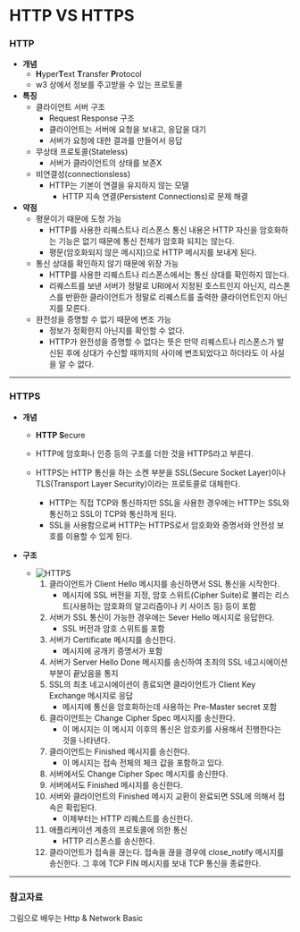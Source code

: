 # HTTP VS HTTPS

### HTTP

- **개념**
  - **H**yper**T**ext **T**ransfer **P**rotocol
  - w3 상에서 정보를 주고받을 수 있는 프로토콜
- **특징**
  - 클라이언트 서버 구조
    - Request Response 구조
    - 클라이언트는 서버에 요청을 보내고, 응답을 대기
    - 서버가 요청에 대한 결과를 만들어서 응답
  - 무상태 프로토콜(Stateless)
    - 서버가 클라이언트의 상태를 보존X
  - 비연결성(connectionsless)
    - HTTP는 기본이 연결을 유지하지 않는 모델
      - HTTP 지속 연결(Persistent Connections)로 문제 해결
- **약점**
  - 평문이기 때문에 도청 가능
    - HTTP를 사용한 리퀘스트나 리스폰스 통신 내용은 HTTP 자신을 암호화하는 기능은 없기 때문에 통신 전체가 암호화 되지는 않는다.
    - 평문(암호화되지 않은 메시지)으로 HTTP 메시지를 보내게 된다.
  - 통신 상대를 확인하지 않기 때문에 위장 가능
    - HTTP를 사용한 리퀘스트나 리스폰스에서는 통신 상대를 확인하지 않는다.
    - 리퀘스트를 보낸 서버가 정말로 URI에서 지정된 호스트인지 아닌지, 리스폰스를 반환한 클라이언트가 정말로 리퀘스트를 출력한 클라이언트인지 아닌지를 모른다.
  - 완전성을 증명할 수 없기 때문에 변조 가능
    - 정보가 정확한지 아닌지를 확인할 수 없다.
    - HTTP가 완전성을 증명할 수 없다는 뜻은 만약 리퀘스트나 리스폰스가 발신된 후에 상대가 수신할 때까지의 사이에 변조되었다고 하더라도 이 사실을 알 수 없다.

---

### HTTPS

- **개념**

  - **HTTP S**ecure
  - HTTP에 암호화나 인증 등의 구조를 더한 것을 HTTPS라고 부른다.

  - HTTPS는 HTTP 통신을 하는 소켄 부분을 SSL(Secure Socket Layer)이나 TLS(Transport Layer Security)이라는 프로토콜로 대체한다.
    - HTTP는 직접 TCP와 통신하지만 SSL을 사용한 경우에는 HTTP는 SSL와 통신하고 SSL이 TCP와 통신하게 된다.
    - SSL을 사용함으로써 HTTP는 HTTPS로서 암호화와 증명서와 안전성 보호를 이용할 수 있게 된다.

- **구조**

  - ![HTTPS](https://user-images.githubusercontent.com/66261552/120269680-3b1c3080-c2e3-11eb-991f-55a3c862a7dd.jpeg)
    1. 클라이언트가 Client Hello 메시지를 송신하면서 SSL 통신을 시작한다.
       - 메시지에 SSL 버전을 지정, 암호 스위트(Cipher Suite)로 불리는 리스트(사용하는 암호화의 알고리즘이나 키 사이즈 등) 등이 포함
    2. 서버가 SSL 통신이 가능한 경우에는 Sever Hello 메시지로 응답한다.
       - SSL 버전과 암호 스위트를 포함
    3. 서버가 Certificate 메시지를 송신한다.
       - 메시지에 공개키 증명서가 포함
    4. 서버가 Server Hello Done 메시지를 송신하여 초최의 SSL 네고시에이션 부분이 끝났음을 통지
    5. SSL의 최초 네고시에이션이 종료되면 클라이언트가 Client Key Exchange 메시지로 응답
       - 메시지에 통신을 암호화하는데 사용하는 Pre-Master secret 포함
    6. 클라이언트는 Change Cipher Spec 메시지를 송신한다.
       - 이 메시지는 이 메시지 이후의 통신은 암호키를 사용해서 진행한다는 것을 나타낸다.
    7. 클라이언트는 Finished 메시지를 송신한다.
       - 이 메시지는 접속 전체의 체크 값을 포함하고 있다.
    8. 서버에서도 Change Cipher Spec 메시지를 송신한다.
    9. 서버에서도 Finished 메시지를 송신한다.
    10. 서버와 클라이언트의 Finished 메시지 교환이 완료되면 SSL에 의해서 접속은 확립된다.
        - 이제부터는 HTTP 리퀘스트를 송신한다.
    11. 애플리케이션 계층의 프로토콜에 의한 통신
        - HTTP 리스폰스를 송신한다.
    12. 클라이언트가 접속을 끊는다. 접속을 끊을 경우에 close_notify 메시지를 송신한다. 그 후에 TCP FIN 메시지를 보내 TCP 통신을 종료한다.

---

### 참고자료

그림으로 배우는 Http & Network Basic

